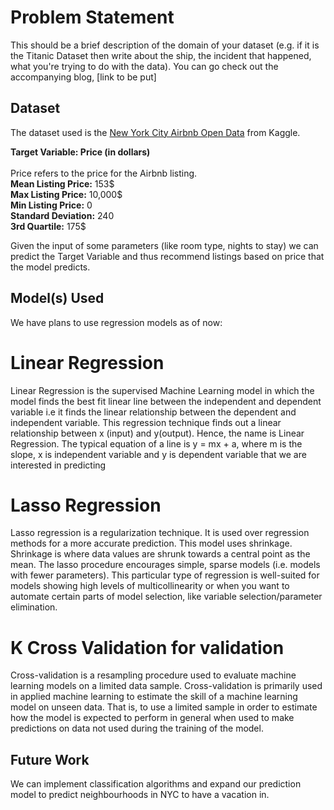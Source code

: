 # Problem Statement 
This should be a brief description of the domain of your dataset (e.g. if it is the Titanic Dataset then write about the ship, the incident that happened, what you're trying to do with the data). You can go check out the accompanying blog, [link to be put]

## Dataset

The dataset used is the [New York City Airbnb Open Data](https://www.kaggle.com/dgomonov/new-york-city-airbnb-open-data) from Kaggle. 

**Target Variable: Price (in dollars)**
<br>
<br>
Price refers to the price for the Airbnb listing.
<br>
**Mean Listing Price:** 153$
<br>
**Max Listing Price:** 10,000$
<br>
**Min Listing Price:** 0
<br>
**Standard Deviation:** 240
<br>
**3rd Quartile:** 175$

Given the input of some parameters (like room type, nights to stay) we can predict the Target Variable and thus recommend listings based on price that the model predicts. 
## Model(s) Used

We have plans to use regression models as of now: 
# Linear Regression 
Linear Regression is the supervised Machine Learning model in which the model finds the best fit linear line between the independent and dependent variable i.e it finds the linear relationship between the dependent and independent variable. This regression technique finds out a linear relationship between x (input) and y(output). Hence, the name is Linear Regression. The typical equation of a line is y = mx + a, where m is the slope, x is independent variable and y is dependent variable that we are interested in predicting
# Lasso Regression
Lasso regression is a regularization technique. It is used over regression methods for a more accurate prediction. This model uses shrinkage. Shrinkage is where data values are shrunk towards a central point as the mean. The lasso procedure encourages simple, sparse models (i.e. models with fewer parameters). This particular type of regression is well-suited for models showing high levels of multicollinearity or when you want to automate certain parts of model selection, like variable selection/parameter elimination.
# K Cross Validation for validation
Cross-validation is a resampling procedure used to evaluate machine learning models on a limited data sample. Cross-validation is primarily used in applied machine learning to estimate the skill of a machine learning model on unseen data. That is, to use a limited sample in order to estimate how the model is expected to perform in general when used to make predictions on data not used during the training of the model.
<br>


## Future Work
We can implement classification algorithms and expand our prediction model to predict neighbourhoods in NYC to have a vacation in.

